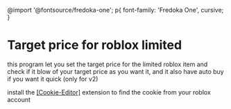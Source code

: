 @import '@fontsource/fredoka-one';
p{
  font-family: 'Fredoka One', cursive;
}

# Target price for roblox limited

<p>this program let you set the target price for the limited roblox item
and check if it blow of your target price as you want it,
and it also have auto buy if you want it quick (only for v2)</p>

install the <a href="https://chrome.google.com/webstore/detail/cookie-editor/hlkenndednhfkekhgcdicdfddnkalmdm?hl=id">[Cookie-Editor]</a> extension to find the cookie from your roblox account


